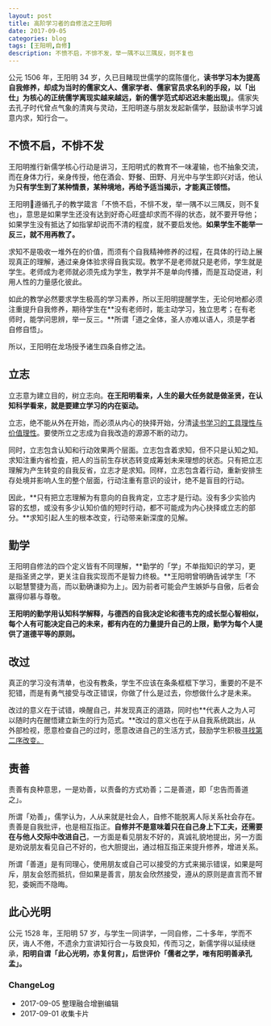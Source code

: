 ```yaml
---
layout: post
title: 高阶学习者的自修法之王阳明
date: 2017-09-05
categories: blog
tags: [王阳明,自修]
description: 不愤不启，不悱不发，举一隅不以三隅反，则不复也
---
```



公元 1506 年，王阳明 34 岁，久已目睹现世儒学的腐陈僵化，**读书学习本为提高自我修养，却成为当时的儒家文人、儒家学者、儒家官员求名利的手段，以「出仕」为核心的正统儒学离现实越来越远，新的儒学范式却迟迟未能出现」**。儒家失去孔子时代曾点气象的清爽与灵动，王阳明遂与朋友发起新儒学，鼓励读书学习诚意内求，知行合一。

## 不愤不启，不悱不发

王阳明推行新儒学核心行动是讲习，王阳明式的教育不一味灌输，也不抽象交流，而在身体力行，亲身传授，他在酒会、野餐、田野、月光中与学生即兴对话，他认为**只有学生到了某种情景，某种境地，再给予适当揭示，才能真正领悟。**

王阳明遵循孔子的教学箴言「不愤不启，不悱不发，举一隅不以三隅反，则不复也」，意思是如果学生还没有达到好奇心旺盛却求而不得的状态，就不要开导他；如果学生没有抵达了如指掌却说而不清的程度，就不要启发他。**如果学生不能举一反三，就不用再教了。**

求知不是吸收一堆外在的价值，而须有个自我精神修养的过程，在具体的行动上展现真正的理解，通过亲身体验求得自我实现。教学不是老师就只是老师，学生就是学生。老师成为老师就必须先成为学生，教学并不是单向传播，而是互动促进，利用人性的力量感化彼此。

如此的教学必然要求学生极高的学习素养，所以王阳明提醒学生，无论何地都必须注重提升自我修养，期待学生在**没有老师时，能主动学习，独立思考；在有老师时，能学问思辨，举一反三。**所谓「道之全体，圣人亦难以语人，须是学者自修自悟」。

所以，王阳明在龙场授予诸生四条自修之法。

## 立志

立志意为建立目的，树立志向。**在王阳明看来，人生的最大任务就是做圣贤，在认知科学看来，就是要建立学习的内在驱动。**

立志，绝不能从外在开始，而必须从内心的抉择开始，分清[读书学习的工具理性与价值理性](http://www.mesule.com/2017/09/ReadingValueRationality)。要使所立之志成为自我改造的源源不断的动力。

同时，立志包含认知和行动效果两个层面。立志包含着求知，但不只是认知之知。求知注重内省检査，把人的当前生存状态转变成筹划未来理想的状态。只有把立志理解为产生转变的自我反省，立志才是求知。同样，立志包含着行动，重新安排生存处境并影响人生的整个层面，行动注重有意识的设计，绝不是盲目的行动。

因此，**只有把立志理解为有意向的自我肯定，立志才是行动。没有多少实验内容的玄想，或没有多少认知价值的短时行动，都不可能成为内心抉择或立志的部分。**求知引起人生的根本改变，行动带来新深度的见解。


## 勤学

王阳明自修法的四个定义皆有不同理解，**勤学的「学」不单指知识的学习，更是指圣贤之学，更关注自我实现而不是智力终极。**王阳明曾明确告诫学生「不以聪慧警捷为高，而以勤确谦抑为上」。因为前者可能会产生嫉妒与自傲，后者会赢得仰慕与尊敬。

**王阳明的勤学用认知科学解释，与德西的自我决定论和德韦克的成长型心智相似，每个人有可能决定自己的未来，都有内在的力量提升自己的上限，勤学为每个人提供了道德平等的原则。**

## 改过

真正的学习没有清单，也没有教条，学生不应该在条条框框下学习，重要的不是不犯错，而是有勇气接受与改正错误，你做了什么是过去，你想做什么才是未来。

改过的意义在于试错，唤醒自己，并发现真正的道路，同时也**代表人之为人可以随时内在醒悟建立新生的行为范式。**改过的意义也在于从自我系统跳出，从外部检视，愿意检查自己的过时，愿意改进自己的生活方式，鼓励学生积极[寻找第二序改变。](http://www.xiaoyan.work/blog/2017/09/01/WangYangMing2ndChange/)

## 责善

责善有良种意思，一是劝善，以责备的方式劝善；二是善道，即「忠告而善道之」。

所谓「劝善」，儒学认为，人从来就是社会人，自修不能脱离人际关系社会存在。责善是自我批评，也是相互指正。**自修并不是意味着只在自己身上下工夫，还需要在与他人交际中改进自己**，一方面是看见朋友不好的，真诚礼貌地提出，另一方面是劝说朋友看见自己不好的，也大胆提出，通过相互指正来提升修养，增进关系。

所谓「善道」是有同理心，使用朋友或自己可以接受的方式来揭示错误，如果是呵斥，朋友会怒而抵抗，但如果是善言，朋友会欣然接受，遵从的原则是直言而不冒犯，委婉而不隐晦。

## 此心光明

公元 1528 年，王阳明 57 岁，与学生一同讲学，一同自修，二十多年，学而不厌，诲人不倦，不遗余力宣讲知行合一与致良知，传而习之，新儒学得以延续继承，**阳明自谓「此心光明，亦复何言」，后世评价「儒者之学，唯有阳明善承孔孟」。**


### ChangeLog

- 2017-09-05 整理融合增删编辑
- 2017-09-01 收集卡片 


